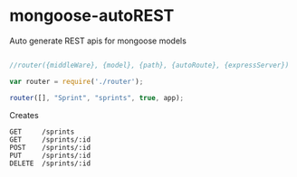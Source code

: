 mongoose-autoREST
=================

Auto generate REST apis for mongoose models

```javascript

//router({middleWare}, {model}, {path}, {autoRoute}, {expressServer})

var router = require('./router');

router([], "Sprint", "sprints", true, app);
```

Creates

```
GET   	/sprints
GET   	/sprints/:id
POST  	/sprints/:id
PUT   	/sprints/:id
DELETE	/sprints/:id 
```